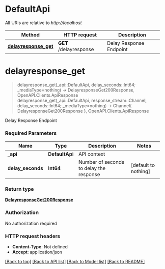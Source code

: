 # DefaultApi

All URIs are relative to *http://localhost*

Method | HTTP request | Description
------------- | ------------- | -------------
[**delayresponse_get**](DefaultApi.md#delayresponse_get) | **GET** /delayresponse | Delay Response Endpoint


# **delayresponse_get**
> delayresponse_get(_api::DefaultApi, delay_seconds::Int64; _mediaType=nothing) -> DelayresponseGet200Response, OpenAPI.Clients.ApiResponse <br/>
> delayresponse_get(_api::DefaultApi, response_stream::Channel, delay_seconds::Int64; _mediaType=nothing) -> Channel{ DelayresponseGet200Response }, OpenAPI.Clients.ApiResponse

Delay Response Endpoint

### Required Parameters

Name | Type | Description  | Notes
------------- | ------------- | ------------- | -------------
 **_api** | **DefaultApi** | API context | 
**delay_seconds** | **Int64**| Number of seconds to delay the response | [default to nothing]

### Return type

[**DelayresponseGet200Response**](DelayresponseGet200Response.md)

### Authorization

No authorization required

### HTTP request headers

 - **Content-Type**: Not defined
 - **Accept**: application/json

[[Back to top]](#) [[Back to API list]](../README.md#api-endpoints) [[Back to Model list]](../README.md#models) [[Back to README]](../README.md)

